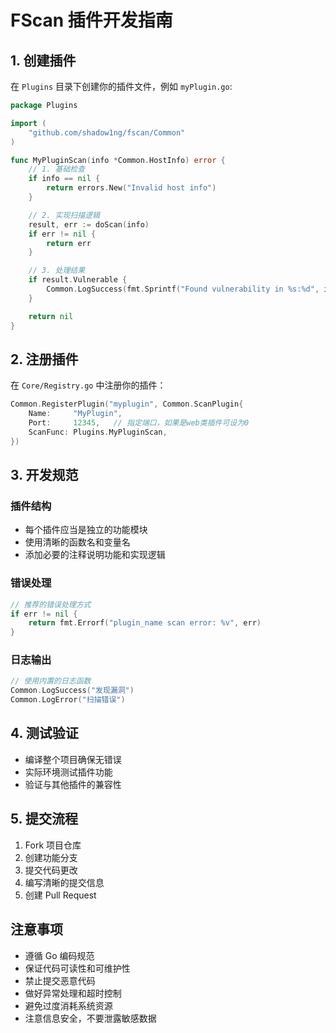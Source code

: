 # FScan 插件开发指南

## 1. 创建插件
在 `Plugins` 目录下创建你的插件文件，例如 `myPlugin.go`:

```go
package Plugins

import (
    "github.com/shadow1ng/fscan/Common"
)

func MyPluginScan(info *Common.HostInfo) error {
    // 1. 基础检查
    if info == nil {
        return errors.New("Invalid host info")
    }

    // 2. 实现扫描逻辑
    result, err := doScan(info)
    if err != nil {
        return err
    }

    // 3. 处理结果
    if result.Vulnerable {
        Common.LogSuccess(fmt.Sprintf("Found vulnerability in %s:%d", info.Host, info.Port))
    }

    return nil
}
```

## 2. 注册插件
在 `Core/Registry.go` 中注册你的插件：

```go
Common.RegisterPlugin("myplugin", Common.ScanPlugin{
    Name:     "MyPlugin",
    Port:     12345,   // 指定端口，如果是web类插件可设为0
    ScanFunc: Plugins.MyPluginScan,
})
```

## 3. 开发规范

### 插件结构
- 每个插件应当是独立的功能模块
- 使用清晰的函数名和变量名
- 添加必要的注释说明功能和实现逻辑

### 错误处理
```go
// 推荐的错误处理方式
if err != nil {
    return fmt.Errorf("plugin_name scan error: %v", err)
}
```

### 日志输出
```go
// 使用内置的日志函数
Common.LogSuccess("发现漏洞")
Common.LogError("扫描错误")
```

## 4. 测试验证

- 编译整个项目确保无错误
- 实际环境测试插件功能
- 验证与其他插件的兼容性

## 5. 提交流程

1. Fork 项目仓库
2. 创建功能分支
3. 提交代码更改
4. 编写清晰的提交信息
5. 创建 Pull Request

## 注意事项

- 遵循 Go 编码规范
- 保证代码可读性和可维护性
- 禁止提交恶意代码
- 做好异常处理和超时控制
- 避免过度消耗系统资源
- 注意信息安全，不要泄露敏感数据
